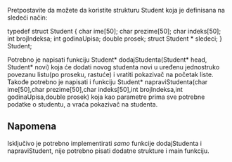Pretpostavite da možete da koristite strukturu Student koja je definisana na sledeći način:

typedef struct Student
{
    char ime[50];
    char prezime[50];
    char indeks[50];
    int brojIndeksa;
    int godinaUpisa;
    double prosek;
    struct Student * sledeci;
} Student;

Potrebno je napisati funkciju Student* dodajStudenta(Student* head, Student* novi) koja će dodati novog studenta novi u uređenu jednostruko povezanu listu(po proseku, rastuće) i vratiti pokazivač na početak liste. Takođe potrebno je napisati i funkciju Student* napraviStudenta(char ime[50],char prezime[50],char indeks[50],int brojIndeksa,int godinaUpisa,double prosek) koja kao parametre prima sve potrebne podatke o studentu, a vraća pokazivač na studenta.


## Napomena

Isključivo je potrebno implementirati *samo* funkcije dodajStudenta i napraviStudent, nije potrebno pisati dodatne strukture i main funkciju.
